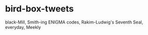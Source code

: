 # bird-box-tweets
black-Mill, Smith-ing ENIGMA codes, Rakim-Ludwig's Seventh Seal, everyday, Meekly
